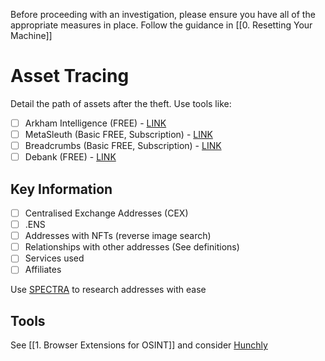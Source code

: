 Before proceeding with an investigation, please ensure you have all of the appropriate measures in place. Follow the guidance in [[0. Resetting Your Machine]]

# Asset Tracing
Detail the path of assets after the theft. Use tools like:

- [ ] Arkham Intelligence (FREE) - [LINK](https://intel.arkm.com/)
- [ ] MetaSleuth (Basic FREE, Subscription) - [LINK](https://metasleuth.io)
- [ ] Breadcrumbs (Basic FREE, Subscription) - [LINK](https://breadcrumbs.app)
- [ ] Debank (FREE) - [LINK](https://debank.com)

## Key Information
- [ ] Centralised Exchange Addresses (CEX)
- [ ] .ENS
- [ ] Addresses with NFTs (reverse image search)
- [ ] Relationships with other addresses (See definitions)
- [ ] Services used
- [ ] Affiliates

Use [SPECTRA](https://spectra.intelligenceonchain.com) to research addresses with ease

## Tools
 See [[1. Browser Extensions for OSINT]] and consider [Hunchly](https://hunch.ly)


